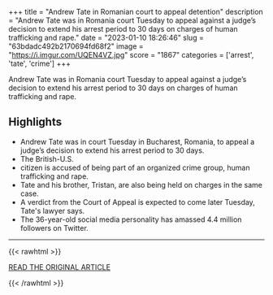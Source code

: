 +++
title = "Andrew Tate in Romanian court to appeal detention"
description = "Andrew Tate was in Romania court Tuesday  to appeal against a judge’s decision to extend his arrest period to 30 days on charges of human trafficking and rape."
date = "2023-01-10 18:26:46"
slug = "63bdadc492b2170694fd68f2"
image = "https://i.imgur.com/UQEN4VZ.jpg"
score = "1867"
categories = ['arrest', 'tate', 'crime']
+++

Andrew Tate was in Romania court Tuesday  to appeal against a judge’s decision to extend his arrest period to 30 days on charges of human trafficking and rape.

## Highlights

- Andrew Tate was in court Tuesday in Bucharest, Romania, to appeal a judge’s decision to extend his arrest period to 30 days.
- The British-U.S.
- citizen is accused of being part of an organized crime group, human trafficking and rape.
- Tate and his brother, Tristan, are also being held on charges in the same case.
- A verdict from the Court of Appeal is expected to come later Tuesday, Tate's lawyer says.
- The 36-year-old social media personality has amassed 4.4 million followers on Twitter.

---

{{< rawhtml >}}
  <p class="article-category">
    <a target="_blank" href="https://www.nbcnews.com/news/world/andrew-tate-romanian-court-appeal-detention-rcna65048">READ THE ORIGINAL ARTICLE</a>
  </p>
{{< /rawhtml >}}
